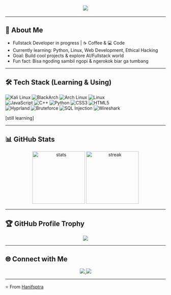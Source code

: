 <!-- Neon Banner -->
<h1 align="center">
  <img src="https://readme-typing-svg.herokuapp.com?size=30&duration=4000&color=FF00FF&center=true&vCenter=true&width=600&lines=Hi+%F0%9F%91%8B,+I'm+Hans;Fullstack+Dev+in+Progress;Ethical+Hacking+Learner;Coffee+%26+Code+Lifestyle;ngerusak+jam+tidur+demi+jam+terbang+🔥" />
</h1>

---

## 🚀 About Me
-  Fullstack Developer in progress | ☕ Coffee & 💻 Code
-  Currently learning: Python, Linux, Web Development, Ethical Hacking
-  Goal: Build cool projects & explore AI/Fullstack world
-  Fun fact: Bisa ngoding sambil ngopi & ngerokok biar ga tumbang

---

## 🛠️ Tech Stack (Learning & Using)
![Kali Linux](https://img.shields.io/badge/-Kali%20Linux-2E3440?logo=kalilinux&logoColor=white)
![BlackArch](https://img.shields.io/badge/-BlackArch-000000?logo=arch-linux&logoColor=white)
![Arch Linux](https://img.shields.io/badge/-Arch%20Linux-1793D1?logo=arch-linux&logoColor=white) 
![Linux](https://img.shields.io/badge/-Linux-FCC624?logo=linux&logoColor=black)   
![JavaScript](https://img.shields.io/badge/-JavaScript-F7DF1E?logo=javascript&logoColor=black)
![C++](https://img.shields.io/badge/-C++-00599C?logo=cplusplus&logoColor=white) 
![Python](https://img.shields.io/badge/-Python-3776AB?logo=python&logoColor=white)
![CSS3](https://img.shields.io/badge/-CSS3-1572B6?logo=css3&logoColor=white)
![HTML5](https://img.shields.io/badge/-HTML5-E34F26?logo=html5&logoColor=white)  
![Hyprland](https://img.shields.io/badge/-Hyprland-00A0E4?logo=wayland&logoColor=white)
![Bruteforce](https://img.shields.io/badge/-Bruteforce-E95420?logo=hackaday&logoColor=white)
![SQL Injection](https://img.shields.io/badge/-SQL%20Injection-4479A1?logo=mysql&logoColor=white)
![Wireshark](https://img.shields.io/badge/-Wireshark-1679A7?logo=wireshark&logoColor=white)

[still learning]

---

## 📊 GitHub Stats
<p align="center">
  <img src="https://github-readme-stats.vercel.app/api?username=Hanifsptra&show_icons=true&theme=radical&hide_border=true&bg_color=0D1117&title_color=FF00FF&icon_color=00FFFF" alt="stats" height="165"/>
  <img src="https://github-readme-streak-stats.herokuapp.com/?user=Hanifsptra&theme=radical&hide_border=true&background=0D1117&ring=FF00FF&fire=FF00FF&currStreakLabel=00FFFF" alt="streak" height="165"/>
</p>

---

## 🏆 GitHub Profile Trophy
<p align="center">
  <img src="https://github-profile-trophy.vercel.app/?username=Hanifsptra&theme=radical&no-bg=true&row=1&column=3&title=Commits,Repositories,Experience,Stars,Followers,PullRequest" />
</p>

---

## 🌐 Connect with Me
<p align="center">
  <a href="https://www.instagram.com/hanifirzasptra" target="_blank">
    <img src="https://img.shields.io/badge/-hanifirzasptra-E4405F?logo=instagram&logoColor=white" />
  </a>
  <a href="https://www.instagram.com/sechanscyb" target="_blank">
    <img src="https://img.shields.io/badge/-sechanscyb-E4405F?logo=instagram&logoColor=white" />
  </a>
</p>

---

⭐️ From [Hanifsptra](https://github.com/Hanifsptra)
